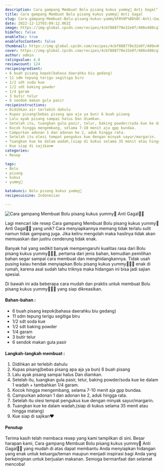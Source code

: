 ```yaml
---
description: Cara gampang Membuat Bolu pisang kukus yummy🍌 Anti Gagal"
title: Cara gampang Membuat Bolu pisang kukus yummy🍌 Anti Gagal
slug: Cara-gampang-Membuat-Bolu-pisang-kukus-yummy%F0%9F%8D%8C-Anti-Gagal
date: 2022-12-12T03:09:12.063Z
image: https://img-global.cpcdn.com/recipes/4cbf888770e32e0f/400x400cq70/photo.jpg
hideToc: false
enableToc: true
enableTocContent: false
thumbnail: https://img-global.cpcdn.com/recipes/4cbf888770e32e0f/400x400cq70/photo.jpg
cover: https://img-global.cpcdn.com/recipes/4cbf888770e32e0f/400x400cq70/photo.jpg
author: admin
ratingvalue: 4.8
reviewcount: 124
recipeingredient:
- 6 buah pisang kepok(bahasa daerahku biu gedang)
- 11 sdm tepung terigu segitiga biru
- 1/2 sdt soda kue
- 1/2 sdt baking powder
- 1/4 garam
- 3 butir telur
- 6 sendok makan gula pasir
recipeinstructions:
- Didihkan air terlebih dahulu
- Kupas pisang(bebas pisang apa aja ya bun) 6 buah pisang
- Lalu ayak pisang sampai halus Dan diamkan.
- Setelah itu, tuangkan gula pasir, telur, baking powder/soda kue ke dalam 1 wadah + tambahkan 1/4 garam.
- Kocok hingga mengembang, selama 7-10 menit aja gpp bundaa.
- Campurkan adonan 1 dan adonan ke 2, aduk hingga rata.
- Setelah itu olesi tempat pengukus kue dengan minyak sayur/margarin.
- Tuangkan kue ke dalam wadah,(siap di kukus selama 35 menit atau hingga matang)
- Kue siap di sajikan❤️
categories:
- Resep

tags:
- Bolu
- pisang
- kukus
- yummy🍌

katakunci: Bolu pisang kukus yummy🍌
recipecuisine: Indonesian

---
```


![Cara gampang Membuat Bolu pisang kukus yummy🍌 Anti Gagal👩‍🍳](https://img-global.cpcdn.com/recipes/4cbf888770e32e0f/400x400cq70/photo.jpg)

Lagi mencari ide resep Cara gampang Membuat Bolu pisang kukus yummy🍌 Anti Gagal👩‍🍳 yang unik? Cara menyiapkannya memang tidak terlalu sulit namun tidak gampang juga. Jika keliru mengolah maka hasilnya tidak akan memuaskan dan justru cenderung tidak enak.

Banyak hal yang sedikit banyak mempengaruhi kualitas rasa dari Bolu pisang kukus yummy🍌👩‍🍳, pertama dari jenis bahan, kemudian pemilihan bahan segar sampai cara membuat dan menghidangkannya. Tidak usah pusing kalau hendak menyiapkan Bolu pisang kukus yummy🍌👩‍🍳 enak di rumah, karena asal sudah tahu triknya maka hidangan ini bisa jadi sajian spesial.

Di bawah ini ada beberapa cara mudah dan praktis untuk membuat Bolu pisang kukus yummy🍌👩‍🍳 yang siap dikreasikan.

<!--inarticleads1-->

#### Bahan-bahan :

- 6 buah pisang kepok(bahasa daerahku biu gedang)
- 11 sdm tepung terigu segitiga biru
- 1/2 sdt soda kue
- 1/2 sdt baking powder
- 1/4 garam
- 3 butir telur
- 6 sendok makan gula pasir

<!--inarticleads2-->

#### Langkah-langkah membuat :

1. Didihkan air terlebih dahulu
1. Kupas pisang(bebas pisang apa aja ya bun) 6 buah pisang
1. Lalu ayak pisang sampai halus Dan diamkan.
1. Setelah itu, tuangkan gula pasir, telur, baking powder/soda kue ke dalam 1 wadah + tambahkan 1/4 garam.
1. Kocok hingga mengembang, selama 7-10 menit aja gpp bundaa.
1. Campurkan adonan 1 dan adonan ke 2, aduk hingga rata.
1. Setelah itu olesi tempat pengukus kue dengan minyak sayur/margarin.
1. Tuangkan kue ke dalam wadah,(siap di kukus selama 35 menit atau hingga matang)
1. Kue siap di sajikan❤️

#### Penutup

Terima kasih telah membaca resep yang kami tampilkan di sini. Besar harapan kami, Cara gampang Membuat Bolu pisang kukus yummy🍌 Anti Gagal👩‍🍳 yang mudah di atas dapat membantu Anda menyiapkan hidangan yang enak untuk keluarga/teman maupun menjadi inspirasi bagi Anda yang berkeinginan untuk berjualan makanan. Semoga bermanfaat dan selamat mencoba!